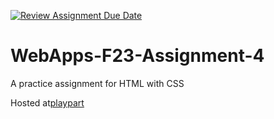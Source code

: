 [![Review Assignment Due Date](https://classroom.github.com/assets/deadline-readme-button-24ddc0f5d75046c5622901739e7c5dd533143b0c8e959d652212380cedb1ea36.svg)](https://classroom.github.com/a/4tKarLeg)
# WebApps-F23-Assignment-4
A practice assignment for HTML with CSS

Hosted at[playpart](https://44-563-webapps-f23.github.io/44563-webapps-f23-assignment4-mayurmonu/playpart.html)